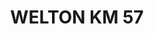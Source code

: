 ---
title: "WELTON KM 57"
url: /luis-b-sanchez-sonora/welton-km-57-boulevard-tulipanes/
shop: Supermarkt
---